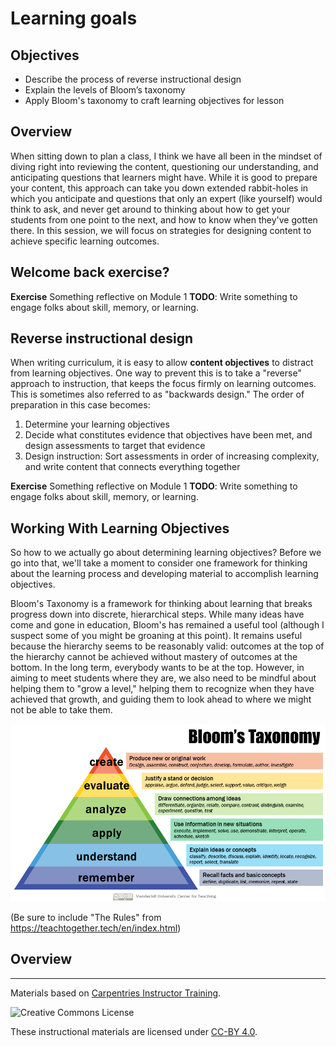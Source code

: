 # Learning goals

## Objectives

+ Describe the process of reverse instructional design
+ Explain the levels of Bloom’s taxonomy
+ Apply Bloom's taxonomy to craft learning objectives for lesson

## Overview

When sitting down to plan a class, I think we have all been in the mindset of 
diving right into reviewing the content, questioning our understanding, and 
anticipating questions that learners might have. While it is good to prepare 
your content, this approach can take you down extended rabbit-holes in which 
you anticipate and questions that only an expert (like yourself) would think to 
ask, and never get around to thinking about how to get your students from one 
point to the next, and how to know when they've gotten there. In this session,
we will focus on strategies for designing content to achieve specific learning 
outcomes.

## Welcome back exercise?
**Exercise** Something reflective on Module 1
**TODO**: Write something to engage folks about skill, memory, or learning.

## Reverse instructional design

When writing curriculum, it is easy to allow **content objectives** to distract 
from learning objectives. One way to prevent this is to take a "reverse" 
approach to instruction, that keeps the focus firmly on learning outcomes. This 
is sometimes also referred to as "backwards design." The order of preparation 
in this case becomes:

1. Determine your learning objectives
2. Decide what constitutes evidence that objectives have been met, and design 
assessments to target that evidence
3. Design instruction: Sort assessments in order of increasing complexity, and 
write content that connects everything together

**Exercise** Something reflective on Module 1
**TODO**: Write something to engage folks about skill, memory, or learning.


## Working With Learning Objectives

So how to we actually go about determining learning objectives? Before we go 
into that, we'll take a moment to consider one framework for thinking about the 
learning process and developing material to accomplish learning objectives.

Bloom's Taxonomy is a framework for thinking about learning that breaks 
progress down into discrete, hierarchical steps. While many ideas have come and 
gone in education, Bloom's has remained a useful tool (although I suspect some 
of you might be groaning at this point). It remains useful because the 
hierarchy seems to be reasonably valid: outcomes at the top of the hierarchy 
cannot be achieved without mastery of outcomes at the bottom. In the long term, 
everybody wants to be at the top. However, in aiming to meet students where 
they are, we also need to be mindful about helping them to "grow a level," 
helping them to recognize when they have achieved that growth, and guiding them 
to look ahead to where we might not be able to take them.

![](https://github.com/carpentries/instructor-training/blob/gh-pages/fig/Blooms.png)




(Be sure to include "The Rules" from https://teachtogether.tech/en/index.html)

## Overview

***

Materials based on [Carpentries Instructor Training](https://carpentries.github.io/instructor-training/).

<img alt="Creative Commons License" style="border-width:0" src="https://i.creativecommons.org/l/by/4.0/88x31.png" />

These instructional materials are licensed under [CC-BY 4.0](https://creativecommons.org/licenses/by/4.0/).
